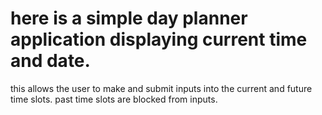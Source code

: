 # here is a simple day planner application displaying current time and date.
this allows the user to make and submit inputs into the current and future time slots.
past time slots are blocked from inputs.
